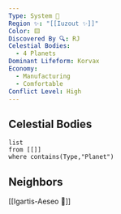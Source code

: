 ```yaml
---
Type: System 🔆
Region ✨: "[[Iuzout ✨]]"
Color: 🟨
Discovered By 🔍: RJ
Celestial Bodies:
  - 4 Planets
Dominant Lifeform: Korvax
Economy:
  - Manufacturing
  - Comfortable
Conflict Level: High
---
```

## Celestial Bodies
```dataview
list
from [[]]
where contains(Type,"Planet")
```
## Neighbors
[[Igartis-Aeseo 🔆]]